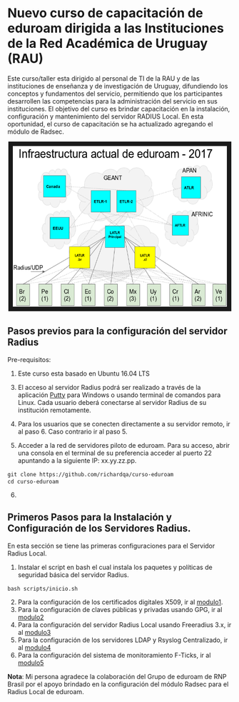 # Nuevo curso de capacitación de **eduroam** dirigida a las Instituciones de la Red Académica de Uruguay (RAU) 

Este curso/taller esta dirigido al personal de TI de la RAU y de las instituciones de enseñanza y de investigación de Uruguay, difundiendo los conceptos y fundamentos del servicio, permitiendo que los participantes desarrollen las competencias para la administración del servicio en sus instituciones. El objetivo del curso es brindar capacitación en la instalación, configuración y mantenimiento del servidor RADIUS Local. En esta oportunidad, el curso de capacitación se ha actualizado agregando el módulo de Radsec.

<a href="http://www.youtube.com/watch?feature=player_embedded&v=qk9aljqu20A
" target="_blank"><p align="center"><img src="https://github.com/richardqa/curso-eduroam/blob/master/imagenes/eduroam_new_2017_v2.png" alt="IMAGE ALT TEXT HERE" width="480" height="360" border="10" /></p></a>

## Pasos previos para la configuración del servidor Radius

Pre-requisitos:

1. Este curso esta basado en Ubuntu 16.04 LTS

<!-- 2.	Cada usuario podrá conectarse remotamente a su servidor Local de su institución y seguir el procedimiento del curso. También se dispone de una imagen .OVA y de imágenes pre-configuradas en Docker. Para descargar la imágen ir AQUI, y para importar las imágenes en Docker ir a los siguientes enlaces:

 ```
docker pull richardqa/radius3-vmlocal
docker pull richardqa/radius3-vmlocal2
docker pull richardqa/radius3-federado

 ```
-->
3. El acceso al servidor Radius podrá ser realizado a través de la aplicación [Putty](http://www.putty.org/) para Windows o usando terminal de comandos para Linux. Cada usuario deberá conectarse al servidor Radius de su institución remotamente.

4. Para los usuarios que se conecten directamente a su servidor remoto, ir al paso 6. Caso contrario ir al paso 5.

5. Acceder a la red de servidores piloto de eduroam. Para su acceso, abrir una consola en el terminal de su preferencia acceder al puerto 22 apuntando a la siguiente IP: xx.yy.zz.pp. 

 ```
git clone https://github.com/richardqa/curso-eduroam
cd curso-eduroam
 ```
6. 
## Primeros Pasos para la Instalación y Configuración de los Servidores Radius. 

En esta sección se tiene las primeras configuraciones para el Servidor Radius Local.

1. Instalar el script en bash el cual instala los paquetes y políticas de seguridad básica del servidor Radius.

 ```
bash scripts/inicio.sh
 ```
2. Para la configuración de los certificados digitales X509, ir al [modulo1](https://github.com/richardqa/curso-eduroam/blob/master/modulos/Configura-Certs.md).
3. Para la configuración de claves públicas y privadas usando GPG, ir al [modulo2](https://github.com/richardqa/curso-eduroam/blob/master/modulos/Configura-GPG.md)
4. Para la configuración del servidor Radius Local usando Freeradius 3.x, ir al [modulo3](https://github.com/richardqa/curso-eduroam/blob/master/modulos/Freeradius3.x/README.md)
5. Para la configuración de los servidores LDAP y Rsyslog Centralizado, ir al [modulo4](https://github.com/richardqa/curso-eduroam/blob/master/modulos/Configura-LDAP-LOG.md)
6. Para la configuración del sistema de monitoramiento F-Ticks, ir al [modulo5](https://github.com/richardqa/curso-eduroam/blob/master/modulos/F-ticks.md)

**Nota**: Mi persona agradece la colaboración del Grupo de eduroam de RNP Brasil por el apoyo brindado en la configuración del módulo Radsec para el Radius Local de eduroam.
